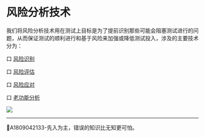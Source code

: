 # 风险分析技术

我们将风险分析技术用在测试上目标是为了提前识别那些可能会阻塞测试进行的问题，从而保证测试的顺利进行和基于风险来加强或降低测试投入，涉及的主要技术分为：

口 [风险识别](books/风险分析技术-风险识别.md)

口 [风险评估](books/风险分析技术-风险评估.md)

口 [风险应对](books/风险分析技术-风险识别.md)

口 [老功能分析](books/风险分析技术-风险识别.md)

![](https://shen89s.github.io/resFiles/r2/亡羊补牢.jpg)

* * *
:bell:A1809042133-先入为主，错误的知识比无知更可怕。




